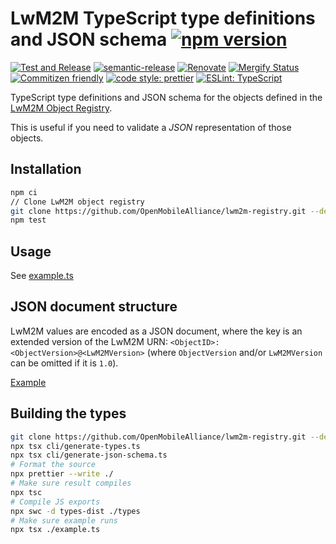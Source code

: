 # LwM2M TypeScript type definitions and JSON schema [![npm version](https://img.shields.io/npm/v/@nordicsemiconductor/lwm2m-types.svg)](https://www.npmjs.com/package/@nordicsemiconductor/lwm2m-types)

[![Test and Release](https://github.com/NordicSemiconductor/lwm2m-types-js/actions/workflows/test-and-release.yaml/badge.svg)](https://github.com/NordicSemiconductor/lwm2m-types-js/actions/workflows/test-and-release.yaml)
[![semantic-release](https://img.shields.io/badge/%20%20%F0%9F%93%A6%F0%9F%9A%80-semantic--release-e10079.svg)](https://github.com/semantic-release/semantic-release)
[![Renovate](https://img.shields.io/badge/renovate-enabled-brightgreen.svg)](https://renovatebot.com)
[![Mergify Status](https://img.shields.io/endpoint.svg?url=https://api.mergify.com/v1/badges/NordicSemiconductor/lwm2m-types-js)](https://mergify.io)
[![Commitizen friendly](https://img.shields.io/badge/commitizen-friendly-brightgreen.svg)](http://commitizen.github.io/cz-cli/)
[![code style: prettier](https://img.shields.io/badge/code_style-prettier-ff69b4.svg)](https://github.com/prettier/prettier/)
[![ESLint: TypeScript](https://img.shields.io/badge/ESLint-TypeScript-blue.svg)](https://github.com/typescript-eslint/typescript-eslint)

TypeScript type definitions and JSON schema for the objects defined in the
[LwM2M Object Registry](https://github.com/OpenMobileAlliance/lwm2m-registry).

This is useful if you need to validate a _JSON_ representation of those objects.

## Installation

```bash
npm ci
// Clone LwM2M object registry
git clone https://github.com/OpenMobileAlliance/lwm2m-registry.git --depth 1
npm test
```

## Usage

See [example.ts](./example.ts)

## JSON document structure

LwM2M values are encoded as a JSON document, where the key is an extended
version of the LwM2M URN: `<ObjectID>:<ObjectVersion>@<LwM2MVersion>` (where
`ObjectVersion` and/or `LwM2MVersion` can be omitted if it is `1.0`).

[Example](./known-good-shadow.json)

## Building the types

```bash
git clone https://github.com/OpenMobileAlliance/lwm2m-registry.git --depth 1
npx tsx cli/generate-types.ts
npx tsx cli/generate-json-schema.ts
# Format the source
npx prettier --write ./
# Make sure result compiles
npx tsc
# Compile JS exports
npx swc -d types-dist ./types
# Make sure example runs
npx tsx ./example.ts
```
